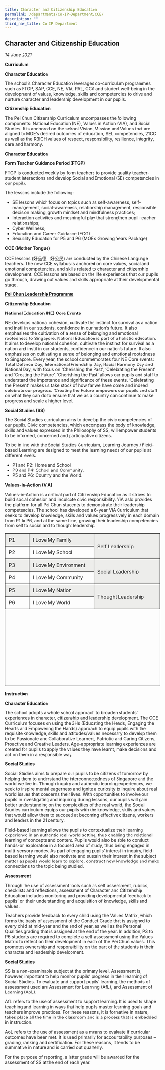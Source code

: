 ```yaml
---
title: Character and Citizenship Education
permalink: /departments/Co-IP-Department/CCE/
description: ""
third_nav_title: Co IP Department
---
```

Character and Citizenship Education
-----------------------------------

_14 June 2021_

**Curriculum**

**Character Education**

The school’s Character Education leverages co-curriculum programmes such as FTGP, SAP, CCE, NE, VIA, PAL, CCA and student well-being in the development of values, knowledge, skills and competencies to drive and nurture character and leadership development in our pupils.

**Citizenship Education**

The Pei Chun Citizenship Curriculum encompasses the following components: National Education (NE), Values in Action (VIA), and Social Studies. It is anchored on the school Vision, Mission and Values that are aligned to MOE’s desired outcomes of education, SEL competencies, 21CC as well as the R3ICH values of respect, responsibility, resilience, integrity, care and harmony.

**Character Education**

**Form Teacher Guidance Period (FTGP)**

FTGP is conducted weekly by form teachers to provide quality teacher-student interactions and develop Social and Emotional (SE) competencies in our pupils.

The lessons include the following:

*   SE lessons which focus on topics such as self-awareness, self-management, social-awareness, relationship management, responsible decision making, growth mindset and mindfulness practices;
*   Interaction activities and meaningful play that strengthen pupil-teacher relationships;
*   Cyber Wellness;
*   Education and Career Guidance (ECG)
*   Sexuality Education for P5 and P6 (MOE’s Growing Years Package)

**CCE (Mother Tongue)**

CCE lessons (好品德　好公民) are conducted by the Chinese Language teachers. The new CCE syllabus is anchored on core values, social and emotional competencies, and skills related to character and citizenship development. CCE lessons are based on the life experiences that our pupils go through, drawing out values and skills appropriate at their developmental stage.

[**Pei Chun Leadership Programme**](https://peichunpublic.moe.edu.sg/llp/)

**Citizenship Education**

**National Education (NE) Core Events**

NE develops national cohesion, cultivate the instinct for survival as a nation and instil in our students, confidence in our nation’s future. It also emphasises the cultivation of a sense of belonging and emotional rootedness to Singapore. National Education is part of a holistic education. It aims to develop national cohesion, cultivate the instinct for survival as a nation and instil in our students, confidence in our nation’s future. It also emphasises on cultivating a sense of belonging and emotional rootedness to Singapore. Every year, the school commemorates four NE Core events: Total Defence Day, International Friendship Day, Racial Harmony Day and National Day, with focus on ‘Cherishing the Past’, ‘Celebrating the Present’ and ‘Creating the Future’. ‘Cherishing the Past’ allows our pupils and staff to understand the importance and significance of these events. ‘Celebrating the Present’ makes us take stock of how far we have come and indeed celebrate our progress. ‘Creating the Future’ empowers our pupils and staff on what they can do to ensure that we as a country can continue to make progress and scale a higher level.

**Social Studies (SS)**

The Social Studies curriculum aims to develop the civic competencies of our pupils. Civic competencies, which encompass the body of knowledge, skills and values expressed in the Philosophy of SS, will empower students to be informed, concerned and participative citizens.

To be in line with the Social Studies Curriculum, Learning Journey / Field-based Learning are designed to meet the learning needs of our pupils at different levels.

*   P1 and P2: Home and School.
*   P3 and P4: School and Community.
*   P5 and P6: Country and the World.

**Values-in-Action (ViA)**

Values-in-Action is a critical part of Citizenship Education as it strives to build social cohesion and inculcate civic responsibility. ViA aslo provides the platform for all Pei Chun students to demonstrate their leadership competencies. The school has developed a 6-year ViA Curriculum that seeks to develop knowledge, skills and values progressively in each domain from P1 to P6, and at the same time, growing their leadership competencies from self to social and to thought leadership.

<table border="1" width="584" style="box-sizing: inherit; border-collapse: collapse; border-spacing: 0px; height: 497px;"><tbody style="box-sizing: inherit;"><tr style="box-sizing: inherit; background-color: rgb(237, 237, 235);"><td style="box-sizing: inherit; padding: 10px; width: 78.3333px;">P1</td><td style="box-sizing: inherit; padding: 10px; width: 244.444px;">I Love My Family</td><td rowspan="2" style="box-sizing: inherit; padding: 10px; width: 253.333px;">Self Leadership</td></tr><tr style="box-sizing: inherit;"><td style="box-sizing: inherit; padding: 10px; width: 78.3333px;">P2</td><td style="box-sizing: inherit; padding: 10px; width: 244.444px;">I Love My School</td></tr><tr style="box-sizing: inherit; background-color: rgb(237, 237, 235);"><td style="box-sizing: inherit; padding: 10px; width: 78.3333px;">P3</td><td style="box-sizing: inherit; padding: 10px; width: 244.444px;">I Love My Environment</td><td rowspan="2" style="box-sizing: inherit; padding: 10px; width: 253.333px;">Social Leadership</td></tr><tr style="box-sizing: inherit;"><td style="box-sizing: inherit; padding: 10px; width: 78.3333px;">P4</td><td style="box-sizing: inherit; padding: 10px; width: 244.444px;">I Love My Community</td></tr><tr style="box-sizing: inherit; background-color: rgb(237, 237, 235);"><td style="box-sizing: inherit; padding: 10px; width: 78.3333px;">P5</td><td style="box-sizing: inherit; padding: 10px; width: 244.444px;">I Love My Nation</td><td rowspan="2" style="box-sizing: inherit; padding: 10px; width: 253.333px;">Thought Leadership</td></tr><tr style="box-sizing: inherit;"><td style="box-sizing: inherit; padding: 10px; width: 78.3333px;">P6</td><td style="box-sizing: inherit; padding: 10px; width: 244.444px;">I Love My World</td></tr></tbody></table>

**Instruction**

**Character Education**

The school adopts a whole school approach to broaden students’ experiences in character, citizenship and leadership development. The CCE Curriculum focuses on using the 3Hs (Educating the Heads, Engaging the Hearts and Empowering the Hands) approach to equip pupils with the requisite knowledge, skills and attitudes/values necessary to develop them to be Passionate and Collaborative Learners, Patriotic and Caring Citizens, Proactive and Creative Leaders. Age-appropriate learning experiences are created for pupils to apply the values they have learnt, make decisions and act on them in a responsible way.

**Social Studies**

Social Studies aims to prepare our pupils to be citizens of tomorrow by helping them to understand the interconnectedness of Singapore and the world we live in. Through inquiry and authentic learning experiences, we seek to inspire mental eagerness and ignite a curiosity to inquire about real world issues that concerns their lives. With opportunities to involve our pupils in investigating and inquiring during lessons, our pupils will gain better understanding on the complexities of the real world, the Social Studies curriculum equips our pupils with the knowledge, skills and values that would allow them to succeed at becoming effective citizens, workers and leaders in the 21 century.

Field-based learning allows the pupils to contextualize their learning experience in an authentic real-world setting, thus enabling the relational learning of concepts and content. Pupils would also be able to conduct hands-on exploration in a focused area of study, thus being engaged in multi-sensory modes. As part of engaging pupils’ interest in inquiry, field-based learning would also motivate and sustain their interest in the subject matter as pupils would learn to explore, construct new knowledge and make connections to the topic being studied.

**Assessment**

Through the use of assessment tools such as self assessment, rubrics, checklists and reflections, assessment of Character and Citizenship Education includes monitoring and providing developmental feedback to pupils’ on their understanding and acquisition of knowledge, skills and values.

Teachers provide feedback to every child using the Values Matrix, which forms the basis of assessment of the Conduct Grade that is assigned to every child at mid-year and the end of year, as well as the Personal Qualities grading that is assigned at the end of the year. In addition, P3 to P6 students are required to complete a self-assessment using the Values Matrix to reflect on their development in each of the Pei Chun values. This promotes ownership and responsibility on the part of the students in their character and leadership development.

**Social Studies**

SS is a non-examinable subject at the primary level. Assessment is, however, important to help monitor pupils’ progress in their learning of Social Studies. To evaluate and support pupils’ learning, the methods of assessment used are Assessment for Learning (AfL), and Assessment of Learning (AoL).

AfL refers to the use of assessment to support learning. It is used to shape teaching and learning in ways that help pupils master learning goals and teachers improve practices. For these reasons, it is formative in nature, takes place all the time in the classroom and is a process that is embedded in instruction.

AoL refers to the use of assessment as a means to evaluate if curricular outcomes have been met. It is used primarily for accountability purposes – grading, ranking and certification. For these reasons, it tends to be summative in nature and is carried out quarterly.

For the purpose of reporting, a letter grade will be awarded for the assessment of SS at the end of each year.